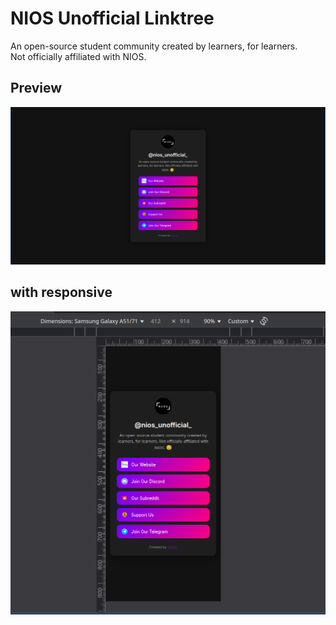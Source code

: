 # NIOS Unofficial Linktree

An open-source student community created by learners, for learners.  
Not officially affiliated with NIOS.

## Preview

![Project Preview](./img/preview.png)

## with responsive
![Project Preview](./img/responsive.png)